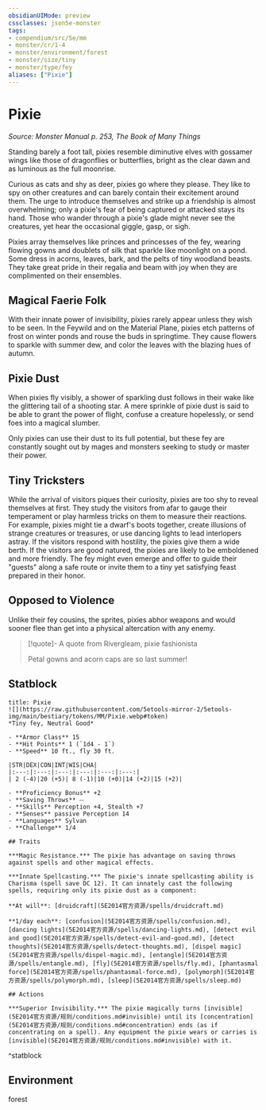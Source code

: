 ```yaml
---
obsidianUIMode: preview
cssclasses: json5e-monster
tags:
- compendium/src/5e/mm
- monster/cr/1-4
- monster/environment/forest
- monster/size/tiny
- monster/type/fey
aliases: ["Pixie"]
---
```

# Pixie
*Source: Monster Manual p. 253, The Book of Many Things*  

Standing barely a foot tall, pixies resemble diminutive elves with gossamer wings like those of dragonflies or butterflies, bright as the clear dawn and as luminous as the full moonrise.

Curious as cats and shy as deer, pixies go where they please. They like to spy on other creatures and can barely contain their excitement around them. The urge to introduce themselves and strike up a friendship is almost overwhelming; only a pixie's fear of being captured or attacked stays its hand. Those who wander through a pixie's glade might never see the creatures, yet hear the occasional giggle, gasp, or sigh.

Pixies array themselves like princes and princesses of the fey, wearing flowing gowns and doublets of silk that sparkle like moonlight on a pond. Some dress in acorns, leaves, bark, and the pelts of tiny woodland beasts. They take great pride in their regalia and beam with joy when they are complimented on their ensembles.

## Magical Faerie Folk

With their innate power of invisibility, pixies rarely appear unless they wish to be seen. In the Feywild and on the Material Plane, pixies etch patterns of frost on winter ponds and rouse the buds in springtime. They cause flowers to sparkle with summer dew, and color the leaves with the blazing hues of autumn.

## Pixie Dust

When pixies fly visibly, a shower of sparkling dust follows in their wake like the glittering tail of a shooting star. A mere sprinkle of pixie dust is said to be able to grant the power of flight, confuse a creature hopelessly, or send foes into a magical slumber.

Only pixies can use their dust to its full potential, but these fey are constantly sought out by mages and monsters seeking to study or master their power.

## Tiny Tricksters

While the arrival of visitors piques their curiosity, pixies are too shy to reveal themselves at first. They study the visitors from afar to gauge their temperament or play harmless tricks on them to measure their reactions. For example, pixies might tie a dwarf's boots together, create illusions of strange creatures or treasures, or use dancing lights to lead interlopers astray. If the visitors respond with hostility, the pixies give them a wide berth. If the visitors are good natured, the pixies are likely to be emboldened and more friendly. The fey might even emerge and offer to guide their "guests" along a safe route or invite them to a tiny yet satisfying feast prepared in their honor.

## Opposed to Violence

Unlike their fey cousins, the sprites, pixies abhor weapons and would sooner flee than get into a physical altercation with any enemy.

> [!quote]- A quote from Rivergleam, pixie fashionista  
> 
> Petal gowns and acorn caps are so last summer!


## Statblock

```ad-statblock
title: Pixie
![](https://raw.githubusercontent.com/5etools-mirror-2/5etools-img/main/bestiary/tokens/MM/Pixie.webp#token)
*Tiny fey, Neutral Good*

- **Armor Class** 15
- **Hit Points** 1 (`1d4 - 1`)
- **Speed** 10 ft., fly 30 ft.

|STR|DEX|CON|INT|WIS|CHA|
|:---:|:---:|:---:|:---:|:---:|:---:|
| 2 (-4)|20 (+5)| 8 (-1)|10 (+0)|14 (+2)|15 (+2)|

- **Proficiency Bonus** +2
- **Saving Throws** ⏤
- **Skills** Perception +4, Stealth +7
- **Senses** passive Perception 14
- **Languages** Sylvan
- **Challenge** 1/4

## Traits

***Magic Resistance.*** The pixie has advantage on saving throws against spells and other magical effects.

***Innate Spellcasting.*** The pixie's innate spellcasting ability is Charisma (spell save DC 12). It can innately cast the following spells, requiring only its pixie dust as a component:

**At will**: [druidcraft](5E2014官方资源/spells/druidcraft.md)

**1/day each**: [confusion](5E2014官方资源/spells/confusion.md), [dancing lights](5E2014官方资源/spells/dancing-lights.md), [detect evil and good](5E2014官方资源/spells/detect-evil-and-good.md), [detect thoughts](5E2014官方资源/spells/detect-thoughts.md), [dispel magic](5E2014官方资源/spells/dispel-magic.md), [entangle](5E2014官方资源/spells/entangle.md), [fly](5E2014官方资源/spells/fly.md), [phantasmal force](5E2014官方资源/spells/phantasmal-force.md), [polymorph](5E2014官方资源/spells/polymorph.md), [sleep](5E2014官方资源/spells/sleep.md)

## Actions

***Superior Invisibility.*** The pixie magically turns [invisible](5E2014官方资源/规则/conditions.md#invisible) until its [concentration](5E2014官方资源/规则/conditions.md#concentration) ends (as if concentrating on a spell). Any equipment the pixie wears or carries is [invisible](5E2014官方资源/规则/conditions.md#invisible) with it.
```
^statblock

## Environment

forest